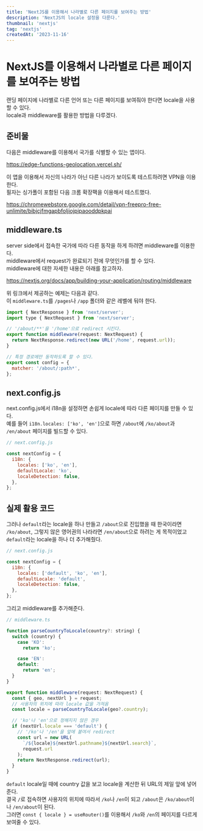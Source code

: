 ```yaml
---
title: 'NextJS를 이용해서 나라별로 다른 페이지를 보여주는 방법'
description: 'NextJS의 locale 설정을 다룬다.'
thumbnail: 'nextjs'
tag: 'nextjs'
createdAt: '2023-11-16'
---
```


# NextJS를 이용해서 나라별로 다른 페이지를 보여주는 방법

랜딩 페이지에 나라별로 다른 언어 또는 다른 페이지를 보여줘야 한다면 locale을 사용할 수 있다.\
locale과 middleware를 활용한 방법을 다루겠다.

## 준비물

다음은 middleware를 이용해서 국가를 식별할 수 있는 앱이다.

https://edge-functions-geolocation.vercel.sh/

이 앱을 이용해서 자신의 나라가 아닌 다른 나라가 보이도록 테스트하려면 VPN을 이용한다.\
필자는 싱가폴이 포함된 다음 크롬 확장팩을 이용해서 테스트했다.

https://chromewebstore.google.com/detail/vpn-freepro-free-unlimite/bibjcjfmgapbfoljiojpipaooddpkpai

## middleware.ts

server side에서 접속한 국가에 따라 다른 동작을 하게 하려면 middleware를 이용한다.\
middleware에서 request가 완료되기 전에 무엇인가를 할 수 있다.\
middleware에 대한 자세한 내용은 아래를 참고하자.

https://nextjs.org/docs/app/building-your-application/routing/middleware

위 링크에서 제공하는 예제는 다음과 같다.\
이 `middleware.ts`를 `/pages`나 `/app` 폴더와 같은 레벨에 둬야 한다.

```javascript
import { NextResponse } from 'next/server';
import type { NextRequest } from 'next/server';

// '/about/**'을 '/home'으로 redirect 시킨다.
export function middleware(request: NextRequest) {
  return NextResponse.redirect(new URL('/home', request.url));
}

// 특정 경로에만 동작하도록 할 수 있다.
export const config = {
  matcher: '/about/:path*',
};
```

## next.config.js

next.config.js에서 i18n을 설정하면 손쉽게 locale에 따라 다른 페이지를 만들 수 있다.\
예를 들어 `i18n.locales: ['ko', 'en']`으로 하면 `/about`에 `/ko/about`과 `/en/about` 페이지를 빌드할 수 있다.

```javascript
// next.config.js

const nextConfig = {
  i18n: {
    locales: ['ko', 'en'],
    defaultLocale: 'ko',
    localeDetection: false,
  },
};
```

## 실제 활용 코드

그러나 `default`라는 locale을 하나 만들고 `/about`으로 진입했을 때 한국이라면 `/ko/about`, 그렇지 않은 영어권의 나라라면 `/en/about`으로 하려는 게 목적이었고 `default`라는 locale을 하나 더 추가해줬다.

```javascript
// next.config.js

const nextConfig = {
  i18n: {
    locales: ['default', 'ko', 'en'],
    defaultLocale: 'default',
    localeDetection: false,
  },
};
```

그리고 middleware를 추가해준다.

```javascript
// middleware.ts

function parseCountryToLocale(country?: string) {
  switch (country) {
    case 'KO':
      return 'ko';

    case 'EN':
    default:
      return 'en';
  }
}

export function middleware(request: NextRequest) {
  const { geo, nextUrl } = request;
  // 사용자의 위치에 따라 locale 값을 가져옴
  const locale = parseCountryToLocale(geo?.country);

  // 'ko'나 'en'으로 정해지지 않은 경우
  if (nextUrl.locale === 'default') {
    // '/ko'나 '/en'을 앞에 붙여서 redirect
    const url = new URL(
      `/${locale}${nextUrl.pathname}${nextUrl.search}`,
      request.url
    );
    return NextResponse.redirect(url);
  }
}
```

`default` locale일 때에 country 값을 보고 locale을 계산한 뒤 URL의 제일 앞에 넣어준다.\
결국 `/`로 접속하면 사용자의 위치에 따라서 `/ko`나 `/en`이 되고 `/about`은 `/ko/about`이나 `/en/about`이 된다.\
그러면 `const { locale } = useRouter()`를 이용해서 `/ko`와 `/en`의 페이지를 다르게 보여줄 수 있다.
